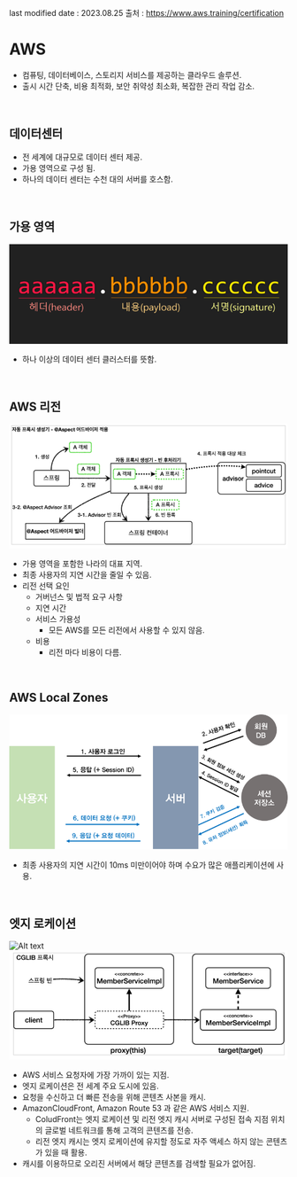 
last modified date : 2023.08.25
출처 : https://www.aws.training/certification

# AWS
- 컴퓨팅, 데이터베이스, 스토리지 서비스를 제공하는 클라우드 솔루션.
- 출시 시간 단축, 비용 최적화, 보안 취약성 최소화, 복잡한 관리 작업 감소.

<br/>

## 데이터센터
- 전 세계에 대규모로 데이터 센터 제공.
- 가용 영역으로 구성 됨.
- 하나의 데이터 센터는 수천 대의 서버를 호스함.

<br/>

## 가용 영역
![Alt text](image/image.png)
- 하나 이상의 데이터 센터 클러스터를 뜻함.

<br/>

## AWS 리전
![Alt text](image/image-1.png)
- 가용 영역을 포함한 나라의 대표 지역.
- 최종 사용자의 지연 시간을 줄일 수 있음.
- 리전 선택 요인
  - 거버넌스 및 법적 요구 사항
  - 지연 시간
  - 서비스 가용성
    - 모든 AWS를 모든 리전에서 사용할 수 있지 않음.
  - 비용
    - 리전 마다 비용이 다름.

<br/>

## AWS Local Zones
![Alt text](image/image-2.png)
- 최종 사용자의 지연 시간이 10ms 미만이어야 하며 수요가 많은 애플리케이션에 사용.


<br/>

## 엣지 로케이션
![Alt text](imgae/image-3.png)
![Alt text](image/image-4.png)
- AWS 서비스 요청자에 가장 가까이 있는 지점.
- 엣지 로케이션은 전 세계 주요 도시에 있음.
- 요청을 수신하고 더 빠른 전송을 위해 콘텐츠 사본을 캐시.
- AmazonCloudFront, Amazon Route 53 과 같은 AWS 서비스 지원.
  - ColudFront는 엣지 로케이션 및 리전 엣지 캐시 서버로 구성된 접속 지점 위치의 글로벌 네트워크를 통해 고객의 콘텐츠를 전송.
  - 리전 엣지 캐시는 엣지 로케이션에 유지할 정도로 자주 액세스 하지 않는 콘텐츠가 있을 때 활용.
- 캐시를 이용하므로 오리진 서버에서 해당 콘텐츠를 검색할 필요가 없어짐.

